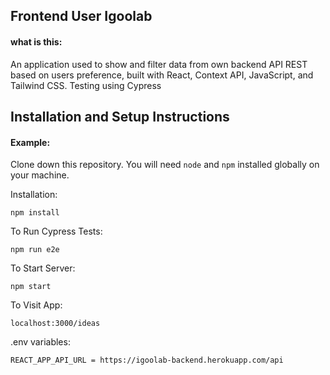 ## Frontend User Igoolab

#### what is this:

An application used to show and filter data from own backend API REST based on users preference, built with React, Context API, JavaScript, and Tailwind CSS. Testing using Cypress

## Installation and Setup Instructions

#### Example:

Clone down this repository. You will need `node` and `npm` installed globally on your machine.

Installation:

`npm install`

To Run Cypress Tests:

`npm run e2e`

To Start Server:

`npm start`

To Visit App:

`localhost:3000/ideas`

.env variables:

`REACT_APP_API_URL = https://igoolab-backend.herokuapp.com/api`
